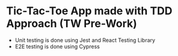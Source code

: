 # Tic-Tac-Toe App made with TDD Approach (TW Pre-Work)
- Unit testing is done using Jest and React Testing Library
- E2E testing is done using Cypress